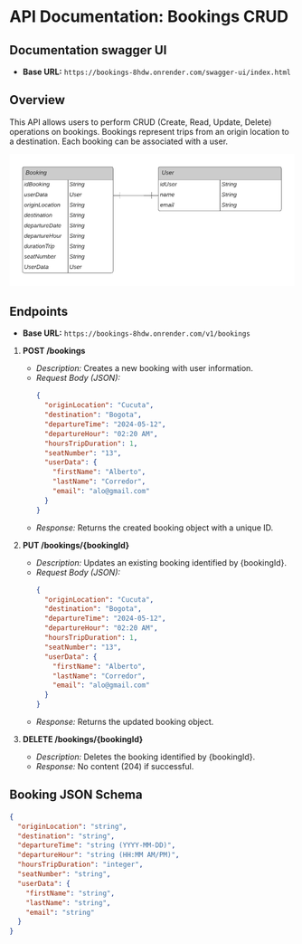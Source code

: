 # API Documentation: Bookings CRUD
## Documentation swagger UI
- **Base URL:** `https://bookings-8hdw.onrender.com/swagger-ui/index.html`

## Overview
This API allows users to perform CRUD (Create, Read, Update, Delete) operations on bookings. Bookings represent trips from an origin location to a destination. Each booking can be associated with a user.

![diagrama bd mongo](https://github.com/juanjose999/bookings/blob/main/bookings.png?raw=true)


## Endpoints
- **Base URL:** `https://bookings-8hdw.onrender.com/v1/bookings`

1. **POST /bookings**
   - *Description:* Creates a new booking with user information.
   - *Request Body (JSON):*
     ```json
     {
       "originLocation": "Cucuta",
       "destination": "Bogota",
       "departureTime": "2024-05-12",
       "departureHour": "02:20 AM",
       "hoursTripDuration": 1,
       "seatNumber": "13",
       "userData": {
         "firstName": "Alberto",
         "lastName": "Corredor",
         "email": "alo@gmail.com"
       }
     }
     ```
   - *Response:* Returns the created booking object with a unique ID.

2. **PUT /bookings/{bookingId}**
   - *Description:* Updates an existing booking identified by {bookingId}.
   - *Request Body (JSON):*
     ```json
     {
       "originLocation": "Cucuta",
       "destination": "Bogota",
       "departureTime": "2024-05-12",
       "departureHour": "02:20 AM",
       "hoursTripDuration": 1,
       "seatNumber": "13",
       "userData": {
         "firstName": "Alberto",
         "lastName": "Corredor",
         "email": "alo@gmail.com"
       }
     }
     ```
   - *Response:* Returns the updated booking object.

3. **DELETE /bookings/{bookingId}**
   - *Description:* Deletes the booking identified by {bookingId}.
   - *Response:* No content (204) if successful.

## Booking JSON Schema
```json
{
  "originLocation": "string",
  "destination": "string",
  "departureTime": "string (YYYY-MM-DD)",
  "departureHour": "string (HH:MM AM/PM)",
  "hoursTripDuration": "integer",
  "seatNumber": "string",
  "userData": {
    "firstName": "string",
    "lastName": "string",
    "email": "string"
  }
}
